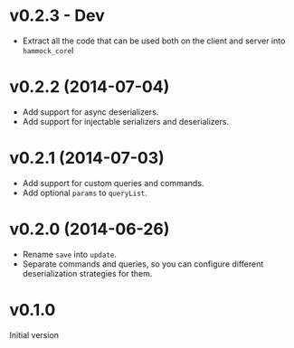 # v0.2.3 - Dev

* Extract all the code that can be used both on the client and server into `hammock_core`l

# v0.2.2 (2014-07-04)

* Add support for async deserializers.
* Add support for injectable serializers and deserializers.

# v0.2.1 (2014-07-03)

* Add support for custom queries and commands.
* Add optional `params` to `queryList`.

# v0.2.0 (2014-06-26)

* Rename `save` into `update`.
* Separate commands and queries, so you can configure different deserialization strategies for them.

# v0.1.0

Initial version